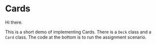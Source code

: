 # Cards

Hi there.

This is a short demo of implementing Cards. There is a `Deck` class and a `Card` class. The code at the bottom is to run the assignment scenario.
